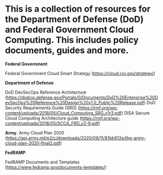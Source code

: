 ﻿# This is a collection of resources for the Department of Defense (DoD) and Federal Government Cloud Computing. This includes policy documents, guides and more.

**Federal Government**

Federal Government Cloud Smart Strategy (https://cloud.cio.gov/strategy/)

**Department of Defense**

DoD DevSecOps Reference Architecture (https://dodcio.defense.gov/Portals/0/Documents/DoD%20Enterprise%20DevSecOps%20Reference%20Design%20v1.0_Public%20Release.pdf)
DoD Security Requirements Guide (SRG) (https://rmf.org/wp-content/uploads/2018/05/Cloud_Computing_SRG_v1r3.pdf)
DISA Secure Cloud Computing Architecture guide (https://rmf.org/wp-content/uploads/2018/05/SCCA_FRD_v2-9.pdf)

**Army**. 
Army Cloud Plan 2020 (https://api.army.mil/e2/c/downloads/2020/09/11/81bb912e/the-army-cloud-plan-2020-final2.pdf)

**FedRAMP**.  

FedRAMP Documents and Templates (https://www.fedramp.gov/documents-templates/)
